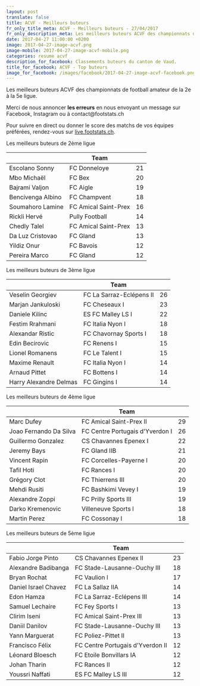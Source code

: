 ```yaml
---
layout: post
translate: false
title: ACVF - Meilleurs buteurs
fr_only_title_meta: ACVF - Meilleurs buteurs - 27/04/2017
fr_only_description_meta: Les meilleurs buteurs ACVF des championnats de football amateur de la 2e à la 5e ligue - 27/04/2017
date: 2017-04-27 11:00:00 +0200
image: 2017-04-27-image-acvf.png
image-mobile: 2017-04-27-image-acvf-mobile.png
categories: resume acvf
description_for_facebook: Classements buteurs du canton de Vaud.
title_for_facebook: ACVF - Top buteurs
image_for_facebook: /images/facebook/2017-04-27-image-acvf-facebook.png
---
```

<p>Les meilleurs buteurs ACVF des championnats de football amateur de la 2e à la 5e ligue.</p>
<p>Merci de nous annoncer <b>les erreurs</b> en nous envoyant un message sur Facebook, Instagram ou à contact@footstats.ch</p>
<p>Pour suivre en direct ou donner le score des matchs de vos équipes préférées, rendez-vous sur <a href='http://live.footstats.ch'>live.footstats.ch</a>.</p>

<p>Les meilleurs buteurs de 2ème ligue</p><table class="table"><thead><tr><th><i class="fa fa-male"></i></th><th>Team</th><th><i class="fa fa-futbol-o"></i></th></tr></thead><tbody><tr><td>Escolano Sonny</td><td>FC Donneloye</td><td>21</td></tr><tr><td>Mbo Michaël</td><td>FC Bex</td><td>20</td></tr><tr><td>Bajrami Valjon</td><td>FC Aigle</td><td>19</td></tr><tr><td>Bencivenga Albino</td><td>FC Champvent</td><td>18</td></tr><tr><td>Soumahoro Lamine</td><td>FC Amical Saint-Prex</td><td>16</td></tr><tr><td>Rickli Hervé</td><td>Pully Football</td><td>14</td></tr><tr><td>Chedly Talel</td><td>FC Amical Saint-Prex</td><td>13</td></tr><tr><td>Da Luz Cristovao</td><td>FC Gland</td><td>13</td></tr><tr><td>Yildiz Onur</td><td>FC Bavois</td><td>12</td></tr><tr><td>Pereira Marco</td><td>FC Gland</td><td>12</td></tr></tbody></table><p>Les meilleurs buteurs de 3ème ligue</p><table class="table"><thead><tr><th><i class="fa fa-male"></i></th><th>Team</th><th><i class="fa fa-futbol-o"></i></th></tr></thead><tbody><tr><td>Veselin Georgiev</td><td>FC La Sarraz-Eclépens II</td><td>26</td></tr><tr><td>Marjan Jankuloski</td><td>FC Cheseaux I</td><td>23</td></tr><tr><td>Daniele Kilinc</td><td>ES FC Malley LS I</td><td>22</td></tr><tr><td>Festim Rrahmani</td><td>FC Italia Nyon I</td><td>18</td></tr><tr><td>Alexandar Ristic</td><td>FC Chavornay Sports I</td><td>18</td></tr><tr><td>Edin Becirovic</td><td>FC Renens I</td><td>15</td></tr><tr><td>Lionel Romanens</td><td>FC Le Talent I</td><td>15</td></tr><tr><td>Maxime Renault</td><td>FC Italia Nyon I</td><td>14</td></tr><tr><td>Arnaud Pittet</td><td>FC Bottens I</td><td>14</td></tr><tr><td>Harry Alexandre Delmas</td><td>FC Gingins I</td><td>14</td></tr></tbody></table><p>Les meilleurs buteurs de 4ème ligue</p><table class="table"><thead><tr><th><i class="fa fa-male"></i></th><th>Team</th><th><i class="fa fa-futbol-o"></i></th></tr></thead><tbody><tr><td>Marc Dufey</td><td>FC Amical Saint-Prex II</td><td>29</td></tr><tr><td>Joao Fernando Da Silva</td><td>FC Centre Portugais d'Yverdon I</td><td>26</td></tr><tr><td>Guillermo Gonzalez</td><td>CS Chavannes Epenex I</td><td>22</td></tr><tr><td>Jeremy Bays</td><td>FC Gland IIB</td><td>21</td></tr><tr><td>Vincent Rapin</td><td>FC Corcelles-Payerne l</td><td>20</td></tr><tr><td>Tafil Hoti</td><td>FC Rances l</td><td>20</td></tr><tr><td>Grégory Clot</td><td>FC Thierrens III</td><td>20</td></tr><tr><td>Mehdi Rusiti</td><td>FC Bashkimi Vevey I</td><td>19</td></tr><tr><td>Alexandre Zoppi</td><td>FC Prilly Sports III</td><td>19</td></tr><tr><td>Darko Kremenovic</td><td>Villeneuve Sports l</td><td>18</td></tr><tr><td>Martin Perez</td><td>FC Cossonay I</td><td>18</td></tr></tbody></table><p>Les meilleurs buteurs de 5ème ligue</p><table class="table"><thead><tr><th><i class="fa fa-male"></i></th><th>Team</th><th><i class="fa fa-futbol-o"></i></th></tr></thead><tbody><tr><td>Fabio Jorge Pinto</td><td>CS Chavannes Epenex II</td><td>23</td></tr><tr><td>Alexandre Badibanga</td><td>FC Stade-Lausanne-Ouchy III</td><td>18</td></tr><tr><td>Bryan Rochat</td><td>FC Vaulion l</td><td>17</td></tr><tr><td>Daniel Israel Chavez</td><td>FC La Sallaz IIA</td><td>14</td></tr><tr><td>Edon Hamza</td><td>FC La Sarraz-Eclépens III</td><td>14</td></tr><tr><td>Samuel Lechaire</td><td>FC Fey Sports l</td><td>13</td></tr><tr><td>Clirim Iseni</td><td>FC Amical Saint-Prex III</td><td>13</td></tr><tr><td>Daniil Danilov</td><td>FC Stade-Lausanne-Ouchy III</td><td>13</td></tr><tr><td>Yann Marguerat</td><td>FC Poliez-Pittet II</td><td>13</td></tr><tr><td>Francisco Félix</td><td>FC Centre Portugais d'Yverdon II</td><td>12</td></tr><tr><td>Léonard Bloesch</td><td>FC Etoile Bonvillars IA</td><td>12</td></tr><tr><td>Johan Tharin</td><td>FC Rances II</td><td>12</td></tr><tr><td>Youssri Naffati</td><td>ES FC Malley LS III</td><td>12</td></tr></tbody></table>